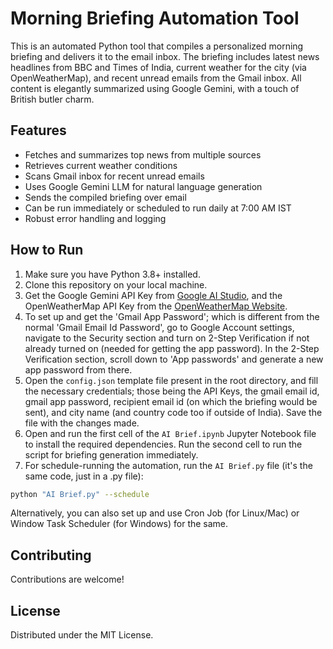 # Morning Briefing Automation Tool

This is an automated Python tool that compiles a personalized morning briefing and delivers it to the email inbox. The briefing includes latest news headlines from BBC and Times of India, current weather for the city (via OpenWeatherMap), and recent unread emails from the Gmail inbox. All content is elegantly summarized using Google Gemini, with a touch of British butler charm.

## Features

- Fetches and summarizes top news from multiple sources
- Retrieves current weather conditions
- Scans Gmail inbox for recent unread emails
- Uses Google Gemini LLM for natural language generation
- Sends the compiled briefing over email
- Can be run immediately or scheduled to run daily at 7:00 AM IST
- Robust error handling and logging

## How to Run

1. Make sure you have Python 3.8+ installed.
2. Clone this repository on your local machine.
3. Get the Google Gemini API Key from [Google AI Studio](https://aistudio.google.com/app/apikey), and the OpenWeatherMap API Key from the [OpenWeatherMap Website](https://home.openweathermap.org/api_keys).
4. To set up and get the 'Gmail App Password'; which is different from the normal 'Gmail Email Id Password', go to Google Account settings, navigate to the Security section and turn on 2-Step Verification if not already turned on (needed for getting the app password). In the 2-Step Verification section, scroll down to 'App passwords' and generate a new app password from there.
5. Open the `config.json` template file present in the root directory, and fill the necessary credentials; those being the API Keys, the gmail email id, gmail app password, recipient email id (on which the briefing would be sent), and city name (and country code too if outside of India). Save the file with the changes made.
6. Open and run the first cell of the `AI Brief.ipynb` Jupyter Notebook file to install the required dependencies. Run the second cell to run the script for briefing generation immediately. 
7. For schedule-running the automation, run the `AI Brief.py` file (it's the same code, just in a .py file):
  ```bash
  python "AI Brief.py" --schedule
  ```
Alternatively, you can also set up and use Cron Job (for Linux/Mac) or Window Task Scheduler (for Windows) for the same.

## Contributing

Contributions are welcome!

## License

Distributed under the MIT License. 
